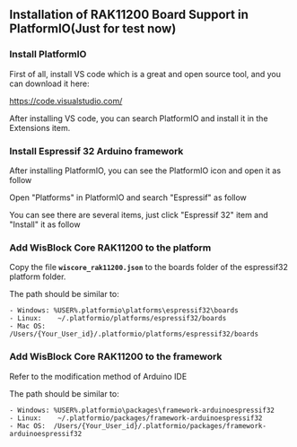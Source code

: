 ## Installation of RAK11200 Board Support in PlatformIO(Just for test now)

### Install PlatformIO

First of all, install VS code which is a great and open source tool, and you can download it here:

https://code.visualstudio.com/

After installing VS code, you can search PlatformIO and install it in the Extensions item.

### Install  Espressif 32 Arduino framework

After installing PlatformIO, you can see the PlatformIO icon and open it as follow

Open "Platforms" in PlatformIO and search "Espressif" as follow

You can see there are several items, just click "Espressif 32" item and "Install" it as follow

### Add WisBlock Core RAK11200 to the platform

Copy the file **`wiscore_rak11200.json`** to the boards folder of the espressif32 platform folder.

The path should be similar to:
```
- Windows: %USER%.platformio\platforms\espressif32\boards
- Linux:    ~/.platformio/platforms/espressif32/boards
- Mac OS:  /Users/{Your_User_id}/.platformio/platforms/espressif32/boards
```

### Add WisBlock Core RAK11200 to the framework

Refer to the modification method of Arduino IDE 

The path should be similar to:
```
- Windows: %USER%.platformio\packages\framework-arduinoespressif32
- Linux:    ~/.platformio/packages/framework-arduinoespressif32
- Mac OS:  /Users/{Your_User_id}/.platformio/packages/framework-arduinoespressif32
```
  

